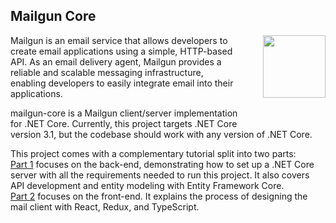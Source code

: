 <h2>Mailgun Core</h2>
<div>
<img src="https://renatodc.com/img/mailgun-vs.png" style="float: right; width: 100px; padding: 0px 0px 40px 40px">
<p>Mailgun is an email service that allows developers to create email applications using a simple, HTTP-based API. As an email delivery agent, Mailgun provides a reliable and scalable messaging infrastructure, enabling developers to easily integrate email into their applications.</p>
<p>mailgun-core is a Mailgun client/server implementation for .NET Core. Currently, this project targets .NET Core version 3.1, but the codebase should work with any version of .NET Core.
</p>
</div>
<p>This project comes with a complementary tutorial split into two parts: 
<br />
<a href="https://renatodc.com/blog/building_an_email_application_with_mailgun_part1.html">Part 1</a> focuses on the back-end, demonstrating how to set up a .NET Core server with all the requirements needed to run this project. It also covers API development and entity modeling with Entity Framework Core.
<br />
<a href="https://renatodc.com/blog/building_an_email_application_with_mailgun_part2.html">Part 2</a> focuses on the front-end. It explains the process of designing the mail client with React, Redux, and TypeScript.
</p>